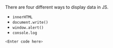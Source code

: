 There are four different ways to display data in JS.
- `innerHTML`
- `document.write()`
- `window.alert()`
- `console.log`


```js
<Enter code here>
```
